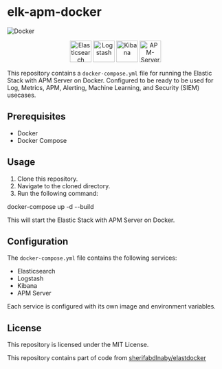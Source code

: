 # elk-apm-docker
![Docker](https://img.shields.io/badge/docker-%230db7ed.svg?style=for-the-badge&logo=docker&logoColor=white)
<div align="center">
  <img width="50" src="https://ik.imagekit.io/himalayas/https://cdn-images.himalayas.app/llxlr1gio7c529kxpj6lla41ax5j" alt="Elasticsearch" title="Elasticsearch"/>
  <img width="50" src="https://cdn.iconscout.com/icon/free/png-256/free-logstash-3521553-2944971.png" alt="Logstash" title="Logstash"/>
  <img width="50" src="https://cdn.iconscout.com/icon/free/png-256/free-kibana-3628875-3030015.png" alt="Kibana" title="Kibana"/>
  <img width="50" src="https://davinciti.com/wp-content/uploads/2021/03/apm-logo-color.png" alt="APM-Server" title="apm-server"/>
</div>

This repository contains a `docker-compose.yml` file for running the Elastic Stack with APM Server on Docker.
Configured to be ready to be used for Log, Metrics, APM, Alerting, Machine Learning, and Security (SIEM) usecases.

## Prerequisites

- Docker
- Docker Compose

## Usage

1. Clone this repository.
2. Navigate to the cloned directory.
3. Run the following command:

docker-compose up -d --build


This will start the Elastic Stack with APM Server on Docker.

## Configuration

The `docker-compose.yml` file contains the following services:

- Elasticsearch
- Logstash
- Kibana
- APM Server

Each service is configured with its own image and environment variables.

## License

This repository is licensed under the MIT License.


This repository contains part of code from  [sherifabdlnaby/elastdocker](https://github.com/sherifabdlnaby/elastdocker)
